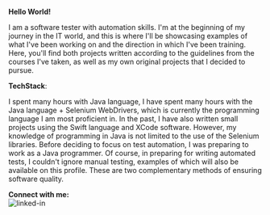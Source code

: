 **Hello World!**

I am a software tester with automation skills. I'm at the beginning of my journey in the IT world, and this is where I'll be showcasing examples of what I've been working on and the direction in which I've been training. Here, you'll find both projects written according to the guidelines from the courses I've taken, as well as my own original projects that I decided to pursue.

**TechStack**:

I spent many hours with Java language, I have spent many hours with the Java language + Selenium WebDrivers, which is currently the programming language I am most proficient in. In the past, I have also written small projects using the Swift language and XCode software. 
However, my knowledge of programming in Java is not limited to the use of the Selenium libraries. Before deciding to focus on test automation, I was preparing to work as a Java programmer. Of course, in preparing for writing automated tests, I couldn't ignore manual testing, examples of which will also be available on this profile. These are two complementary methods of ensuring software quality.

**Connect with me:**
<br>[<img align="left" alt="linked-in" src="https://img.shields.io/badge/linkedin-%230077B5.svg?&style=for-the-badge&logo=linkedin&logoColor=white" />](https://www.linkedin.com/in/wojciech-rysz/)<br>
